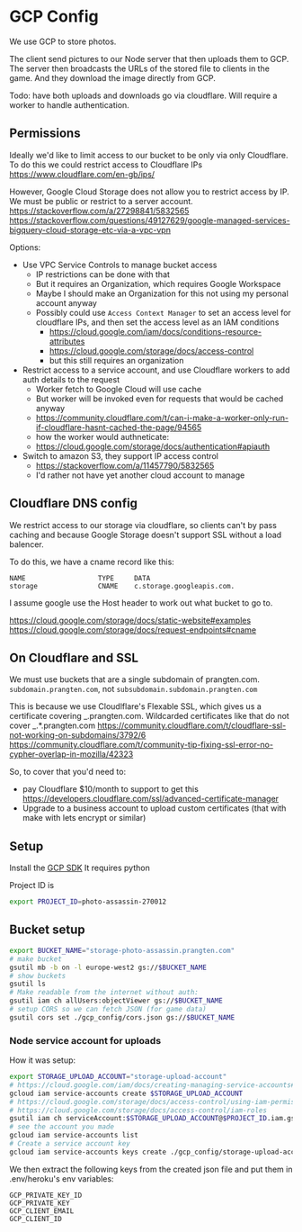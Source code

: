 # GCP Config

We use GCP to store photos.

The client send pictures to our Node server that then uploads them to GCP.
The server then broadcasts the URLs of the stored file to clients in the game.
And they download the image directly from GCP.

Todo: have both uploads and downloads go via cloudflare.
Will require a worker to handle authentication.

## Permissions

Ideally we'd like to limit access to our bucket to be only via only Cloudflare.
To do this we could restrict access to Cloudflare IPs
https://www.cloudflare.com/en-gb/ips/

However, Google Cloud Storage does not allow you to restrict access by IP.
We must be public or restrict to a server account.
https://stackoverflow.com/a/27298841/5832565
https://stackoverflow.com/questions/49127629/google-managed-services-bigquery-cloud-storage-etc-via-a-vpc-vpn

Options:

- Use VPC Service Controls to manage bucket access
  - IP restrictions can be done with that
  - But it requires an Organization, which requires Google Workspace
  - Maybe I should make an Organization for this not using my personal account anyway
  - Possibly could use `Access Context Manager` to set an access level for cloudflare IPs, and then set the access level as an IAM conditions
    - https://cloud.google.com/iam/docs/conditions-resource-attributes
    - https://cloud.google.com/storage/docs/access-control
    - but this still requires an organization
- Restrict access to a service account, and use Cloudflare workers to add auth details to the request
  - Worker fetch to Google Cloud will use cache
  - But worker will be invoked even for requests that would be cached anyway
  - https://community.cloudflare.com/t/can-i-make-a-worker-only-run-if-cloudflare-hasnt-cached-the-page/94565
  - how the worker would authneticate:
  - https://cloud.google.com/storage/docs/authentication#apiauth
- Switch to amazon S3, they support IP access control
  - https://stackoverflow.com/a/11457790/5832565
  - I'd rather not have yet another cloud account to manage

## Cloudflare DNS config

We restrict access to our storage via cloudflare, so clients can't by pass caching and because Google Storage doesn't support SSL without a load balencer.

To do this, we have a cname record like this:

```
NAME                  TYPE     DATA
storage               CNAME    c.storage.googleapis.com.
```

I assume google use the Host header to work out what bucket to go to.

https://cloud.google.com/storage/docs/static-website#examples
https://cloud.google.com/storage/docs/request-endpoints#cname

## On Cloudflare and SSL

We must use buckets that are a single subdomain of prangten.com.
`subdomain.prangten.com`, not `subsubdomain.subdomain.prangten.com`

This is because we use Cloudlflare's Flexable SSL, which gives us a certificate covering _.prangten.com.
Wildcarded certificates like that do not cover _.\*.prangten.com
https://community.cloudflare.com/t/cloudflare-ssl-not-working-on-subdomains/3792/6
https://community.cloudflare.com/t/community-tip-fixing-ssl-error-no-cypher-overlap-in-mozilla/42323

So, to cover that you'd need to:

- pay Cloudflare $10/month to support to get this https://developers.cloudflare.com/ssl/advanced-certificate-manager
- Upgrade to a business account to upload custom certificates (that with make with lets encrypt or similar)

## Setup

Install the [GCP SDK](https://cloud.google.com/sdk/docs/quickstart#deb)
It requires python

Project ID is

```bash
export PROJECT_ID=photo-assassin-270012
```

## Bucket setup

```bash
export BUCKET_NAME="storage-photo-assassin.prangten.com"
# make bucket
gsutil mb -b on -l europe-west2 gs://$BUCKET_NAME
# show buckets
gsutil ls
# Make readable from the internet without auth:
gsutil iam ch allUsers:objectViewer gs://$BUCKET_NAME
# setup CORS so we can fetch JSON (for game data)
gsutil cors set ./gcp_config/cors.json gs://$BUCKET_NAME
```

### Node service account for uploads

How it was setup:

```bash
export STORAGE_UPLOAD_ACCOUNT="storage-upload-account"
# https://cloud.google.com/iam/docs/creating-managing-service-accounts#creating
gcloud iam service-accounts create $STORAGE_UPLOAD_ACCOUNT
# https://cloud.google.com/storage/docs/access-control/using-iam-permissions#bucket-add
# https://cloud.google.com/storage/docs/access-control/iam-roles
gsutil iam ch serviceAccount:$STORAGE_UPLOAD_ACCOUNT@$PROJECT_ID.iam.gserviceaccount.com:roles/storage.objectAdmin gs://$BUCKET_NAME
# see the account you made
gcloud iam service-accounts list
# Create a service account key
gcloud iam service-accounts keys create ./gcp_config/storage-upload-account.json     --iam-account=$STORAGE_UPLOAD_ACCOUNT@$PROJECT_ID.iam.gserviceaccount.com
```

We then extract the following keys from the created json file and put them in .env/heroku's env variables:

```
GCP_PRIVATE_KEY_ID
GCP_PRIVATE_KEY
GCP_CLIENT_EMAIL
GCP_CLIENT_ID
```
